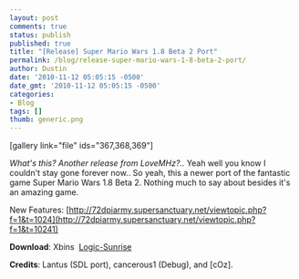 ```yaml
---
layout: post
comments: true
status: publish
published: true
title: "[Release] Super Mario Wars 1.8 Beta 2 Port"
permalink: /blog/release-super-mario-wars-1-8-beta-2-port/
author: Dustin
date: '2010-11-12 05:05:15 -0500'
date_gmt: '2010-11-12 05:05:15 -0500'
categories:
- Blog
tags: []
thumb: generic.png
---
```

[gallery link="file" ids="367,368,369"]

_What's this? Another release from LoveMHz?.._ Yeah well you know I couldn't
stay gone forever now.. So yeah, this a newer port of the fantastic game Super
Mario Wars 1.8 Beta 2\. Nothing much to say about besides it's an amazing game.

New Features: [http://72dpiarmy.supersanctuary.net/viewtopic.php?f=1&t=1024](http://72dpiarmy.supersanctuary.net/viewtopic.php?f=1&t=10241)

**Download**: Xbins  [Logic-Sunrise](http://www.logic-sunrise.com/telecharger-168942-super-mario-wars-18-beta-2.html)

**Credits**: Lantus (SDL port), cancerous1 (Debug), and [cOz].
